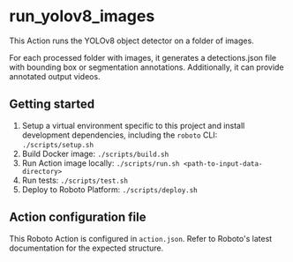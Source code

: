 # run_yolov8_images

This Action runs the YOLOv8 object detector on a folder of images.

For each processed folder with images, it generates a detections.json file with bounding box or segmentation annotations. Additionally, it can provide annotated output videos.

## Getting started

1. Setup a virtual environment specific to this project and install development dependencies, including the `roboto` CLI: `./scripts/setup.sh`
2. Build Docker image: `./scripts/build.sh`
3. Run Action image locally: `./scripts/run.sh <path-to-input-data-directory>`
4. Run tests: `./scripts/test.sh`
5. Deploy to Roboto Platform: `./scripts/deploy.sh`

## Action configuration file

This Roboto Action is configured in `action.json`. Refer to Roboto's latest documentation for the expected structure.
